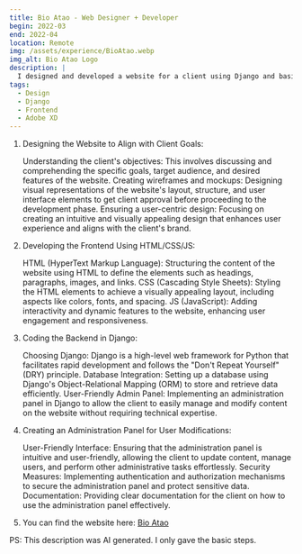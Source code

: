 ```yaml
---
title: Bio Atao - Web Designer + Developer
begin: 2022-03
end: 2022-04
location: Remote
img: /assets/experience/BioAtao.webp
img_alt: Bio Atao Logo
description: |
  I designed and developed a website for a client using Django and basic HTML/CSS/JS.
tags:
  - Design
  - Django
  - Frontend
  - Adobe XD
---
```


1. Designing the Website to Align with Client Goals:

    Understanding the client's objectives: This involves discussing and comprehending the specific goals, target audience, and desired features of the website.
    Creating wireframes and mockups: Designing visual representations of the website's layout, structure, and user interface elements to get client approval before proceeding to the development phase.
    Ensuring a user-centric design: Focusing on creating an intuitive and visually appealing design that enhances user experience and aligns with the client's brand.

2. Developing the Frontend Using HTML/CSS/JS:

    HTML (HyperText Markup Language): Structuring the content of the website using HTML to define the elements such as headings, paragraphs, images, and links.
    CSS (Cascading Style Sheets): Styling the HTML elements to achieve a visually appealing layout, including aspects like colors, fonts, and spacing.
    JS (JavaScript): Adding interactivity and dynamic features to the website, enhancing user engagement and responsiveness.

3. Coding the Backend in Django:

    Choosing Django: Django is a high-level web framework for Python that facilitates rapid development and follows the "Don't Repeat Yourself" (DRY) principle.
    Database Integration: Setting up a database using Django's Object-Relational Mapping (ORM) to store and retrieve data efficiently.
    User-Friendly Admin Panel: Implementing an administration panel in Django to allow the client to easily manage and modify content on the website without requiring technical expertise.

4. Creating an Administration Panel for User Modifications:

    User-Friendly Interface: Ensuring that the administration panel is intuitive and user-friendly, allowing the client to update content, manage users, and perform other administrative tasks effortlessly.
    Security Measures: Implementing authentication and authorization mechanisms to secure the administration panel and protect sensitive data.
    Documentation: Providing clear documentation for the client on how to use the administration panel effectively.

5. You can find the website here: [Bio Atao](http://www.bioduportzic.bzh/)

PS: This description was AI generated. I only gave the basic steps.
